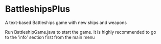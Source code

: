 # BattleshipsPlus
A text-based Battleships game with new ships and weapons

Run BattleshipGame.java to start the game. It is highly recommended to go to the 'info' section first from the main menu
